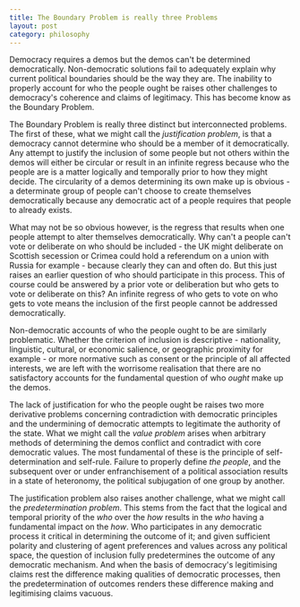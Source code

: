 ```yaml
---
title: The Boundary Problem is really three Problems
layout: post
category: philosophy
---
```


Democracy requires a demos but the demos can't be determined democratically.  Non-democratic solutions fail to adequately explain why current political boundaries should be the way they are. The inability to properly account for who the people ought be raises other challenges to democracy's coherence and claims of legitimacy.  This has become know as the Boundary Problem.

The Boundary Problem is really three distinct but interconnected problems. The first of these, what we might call the _justification problem_, is that a democracy cannot determine who should be a member of it democratically. Any attempt to justify the inclusion of some people but not others within the demos will either be circular or result in an infinite regress because who the people are is a matter logically and temporally prior to how they might decide. The circularity of a demos determining its own make up is obvious - a determinate group of people can't choose to create themselves democratically because any democratic act of a people requires that people to already exists.  

What may not be so obvious however, is the regress that results when one people attempt to alter themselves democratically.  Why can't a people can't vote or deliberate on who should be included - the UK might deliberate on Scottish secession or Crimea could hold a referendum on a union with Russia for example - because clearly they can and often do.  But this just raises an earlier question of who should participate in this process.  This of course could be answered by a prior vote or deliberation but who gets to vote or deliberate on this?  An infinite regress of who gets to vote on who gets to vote means the inclusion of the first people cannot be addressed democratically.

Non-democratic accounts of who the people ought to be are similarly problematic.  Whether the criterion of inclusion is descriptive - nationality, linguistic, cultural, or economic salience, or geographic proximity for example - or more normative such as consent or the principle of all affected interests, we are left with the worrisome realisation that there are no satisfactory accounts for the fundamental question of who _ought_ make up the demos.  

The lack of justification for who the people ought be raises two more derivative problems concerning contradiction with democratic principles and the undermining of democratic attempts to legitimate the authority of the state.  What we might call the _value problem_ arises when arbitrary methods of determining the demos conflict and contradict with core democratic values. The most fundamental of these is the principle of self-determination and self-rule.  Failure to properly define _the people_, and the subsequent over or under enfranchisement of a political association results in a state of heteronomy, the political subjugation of one group by another.

The justification problem also raises another challenge, what we might call the _predetermination problem_.  This stems from the fact that the logical and temporal priority of the _who_ over the _how_ results in the _who_ having a fundamental impact on the _how_.  Who participates in any democratic process it critical in determining the outcome of it; and given sufficient polarity and clustering of agent preferences and values across any political space, the question of inclusion fully predetermines the outcome of any democratic mechanism.  And when the basis of democracy's legitimising claims rest the difference making qualities of democratic processes, then the predetermination of outcomes renders these difference making and legitimising claims vacuous.